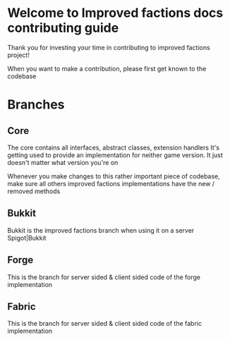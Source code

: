 # Welcome to Improved factions docs contributing guide

Thank you for investing your time in contributing to improved factions project!

When you want to make a contribution, please first get known to the codebase

# Branches
## Core

The core contains all interfaces, abstract classes, extension handlers
It's getting used to provide an implementation for neither game version. It just doesn't matter what version you're on

Whenever you make changes to this rather important piece of codebase, make sure all others improved factions implementations have the new / removed methods

## Bukkit

Bukkit is the improved factions branch when using it on a server Spigot|Bukkit

## Forge

This is the branch for server sided & client sided code of the forge implementation

## Fabric

This is the branch for server sided & client sided code of the fabric implementation